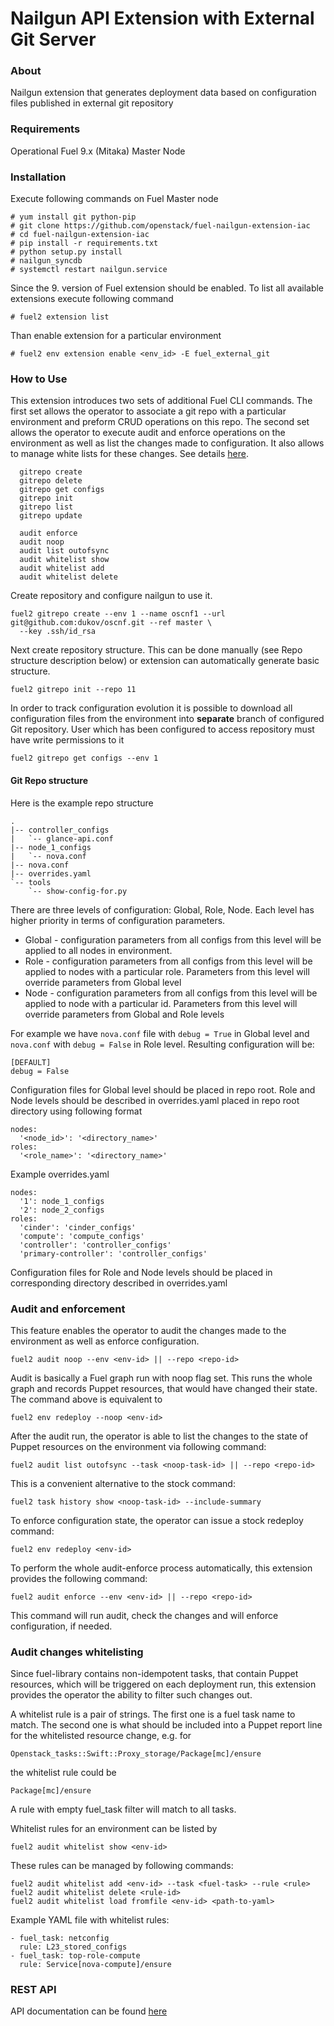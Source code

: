 # Nailgun API Extension with External Git Server
### About
Nailgun extension that generates deployment data based on configuration files published in external
git repository
### Requirements
Operational Fuel 9.x (Mitaka) Master Node

### Installation
Execute following commands on Fuel Master node
```
# yum install git python-pip
# git clone https://github.com/openstack/fuel-nailgun-extension-iac
# cd fuel-nailgun-extension-iac
# pip install -r requirements.txt
# python setup.py install
# nailgun_syncdb
# systemctl restart nailgun.service
```
Since the 9.<x> version of Fuel extension should be enabled.
To list all available extensions execute following command
```
# fuel2 extension list
```
Than enable extension for a particular environment
```
# fuel2 env extension enable <env_id> -E fuel_external_git
```

### How to Use

This extension introduces two sets of additional Fuel CLI commands. The first set allows the
operator to associate a git repo with a particular environment and preform CRUD operations on
this repo. The second set allows the operator to execute audit and enforce operations on the
environment as well as list the changes made to configuration. It also allows to manage white
lists for these changes.
See details [here](./doc/cli.md).
```
  gitrepo create
  gitrepo delete
  gitrepo get configs
  gitrepo init
  gitrepo list
  gitrepo update

  audit enforce
  audit noop
  audit list outofsync
  audit whitelist show
  audit whitelist add
  audit whitelist delete
```
Create repository and configure nailgun to use it.
```
fuel2 gitrepo create --env 1 --name oscnf1 --url git@github.com:dukov/oscnf.git --ref master \
  --key .ssh/id_rsa
```
Next create repository structure. This can be done manually
(see Repo structure description below) or extension can automatically generate basic structure.
```
fuel2 gitrepo init --repo 11
```
In order to track configuration evolution it is possible to download all configuration files from
the environment into **separate** branch of configured Git repository. User which has been
configured to access repository must have write permissions to it
```
fuel2 gitrepo get configs --env 1
```
#### Git Repo structure
Here is the example repo structure
```
.
|-- controller_configs
|   `-- glance-api.conf
|-- node_1_configs
|   `-- nova.conf
|-- nova.conf
|-- overrides.yaml
`-- tools
    `-- show-config-for.py
```
There are three levels of configuration: Global, Role, Node. Each level has higher priority in terms
of configuration parameters.
* Global - configuration parameters from all configs from this level will be applied to all nodes
  in environment.
* Role - configuration parameters from all configs from this level will be applied to nodes with a
  particular role. Parameters from this level will override parameters from Global level
* Node - configuration parameters from all configs from this level will be applied to node with a
  particular id. Parameters from this level will override parameters from Global and Role levels

For example we have ```nova.conf``` file with ```debug = True``` in Global level and ```nova.conf```
with ```debug = False```  in Role level. Resulting configuration will be:
```
[DEFAULT]
debug = False
```
Configuration files for Global level should be placed in repo root. Role and Node levels should be
described in overrides.yaml placed in repo root directory using following format
```
nodes:
  '<node_id>': '<directory_name>'
roles:
  '<role_name>': '<directory_name>'
```
Example overrides.yaml
```
nodes:
  '1': node_1_configs
  '2': node_2_configs
roles:
  'cinder': 'cinder_configs'
  'compute': 'compute_configs'
  'controller': 'controller_configs'
  'primary-controller': 'controller_configs'
```
Configuration files for Role and Node levels should be placed in corresponding directory described
in overrides.yaml

### Audit and enforcement
This feature enables the operator to audit the changes made to the environment as well as enforce
configuration.

```
fuel2 audit noop --env <env-id> || --repo <repo-id>
```
Audit is basically a Fuel graph run with noop flag set. This runs the whole graph and records Puppet resources, that would have changed their state. The command above is equivalent to
```
fuel2 env redeploy --noop <env-id>
```

After the audit run, the operator is able to list the changes to the state of Puppet resources on the environment via following command:
```
fuel2 audit list outofsync --task <noop-task-id> || --repo <repo-id>
```
This is a convenient alternative to the stock command:
```
fuel2 task history show <noop-task-id> --include-summary
```

To enforce configuration state, the operator can issue a stock redeploy command:
```
fuel2 env redeploy <env-id>
```

To perform the whole audit-enforce process automatically, this extension provides the following command:
```
fuel2 audit enforce --env <env-id> || --repo <repo-id>
```
This command will run audit, check the changes and will enforce configuration, if needed.

### Audit changes whitelisting
Since fuel-library contains non-idempotent tasks, that contain Puppet resources, which will be
triggered on each deployment run, this extension provides the operator the ability to filter such changes out.

A whitelist rule is a pair of strings. The first one is a fuel task name to match. The second one is what should be included into a Puppet report line for the whitelisted resource change, e.g. for
```
Openstack_tasks::Swift::Proxy_storage/Package[mc]/ensure
```
the whitelist rule could be
```
Package[mc]/ensure
```
A rule with empty fuel_task filter will match to all tasks.

Whitelist rules for an environment can be listed by
```
fuel2 audit whitelist show <env-id>
```
These rules can be managed by following commands:
```
fuel2 audit whitelist add <env-id> --task <fuel-task> --rule <rule>
fuel2 audit whitelist delete <rule-id>
fuel2 audit whitelist load fromfile <env-id> <path-to-yaml>
```

Example YAML file with whitelist rules:
```
- fuel_task: netconfig
  rule: L23_stored_configs
- fuel_task: top-role-compute
  rule: Service[nova-compute]/ensure
```

### REST API
API documentation can be found [here](./doc/api.md)
